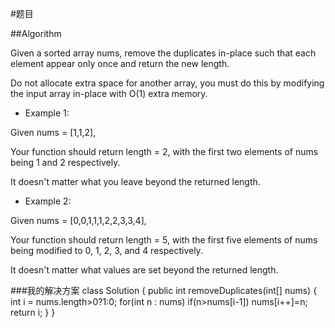 #题目

##Algorithm

Given a sorted array nums, remove the duplicates in-place such that each element appear only once and return the new length.

Do not allocate extra space for another array, you must do this by modifying the input array in-place with O(1) extra memory.

- Example 1:

Given nums = [1,1,2],

Your function should return length = 2, with the first two elements of nums being 1 and 2 respectively.

It doesn't matter what you leave beyond the returned length.

- Example 2:

Given nums = [0,0,1,1,1,2,2,3,3,4],

Your function should return length = 5, with the first five elements of nums being modified to 0, 1, 2, 3, and 4 respectively.

It doesn't matter what values are set beyond the returned length.


###我的解决方案
class Solution {
    public int removeDuplicates(int[] nums) {
        int i = nums.length>0?1:0;
        for(int n : nums)
            if(n>nums[i-1])
                nums[i++]=n;
        return i;
    }
}
